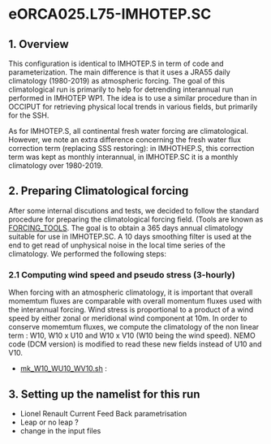 # eORCA025.L75-IMHOTEP.SC
## 1. Overview
This configuration is identical to IMHOTEP.S  in term of code and parameterization. The main difference is
that it uses a JRA55 daily climatology (1980-2019) as atmospheric forcing.  The goal of this climatological
run is primarily to help for detrending interannual run performed in IMHOTEP WP1. The idea is to use a 
similar procedure than in OCCIPUT for retrieving physical local trends in various fields, but primarily for 
the SSH.  

As for IMHOTEP.S, all continental fresh water forcing are climatological. However, we note an extra difference
concerning the fresh water flux correction term (replacing SSS restoring): in IMHOTHEP.S, this correction
term was kept as monthly interannual, in IMHOTEP.SC it is a monthly climatology over 1980-2019.

## 2. Preparing Climatological forcing
After some internal discutions and tests, we decided to follow the standard procedure for preparing the 
climatological forcing field. (Tools are known as
 [FORCING_TOOLS](https:github.com/molines/JMMTOOLS/FORCING_TOOLS). 
The goal is to obtain a 365 days annual climatology suitable for use in 
IMHOTEP.SC. A 10 days smoothing filter is used at the end to get read of unphysical noise in the local 
time series of the climatology. We performed the following steps:

### 2.1 Computing wind speed and pseudo stress (3-hourly)
When forcing with an atmospheric climatology, it is important that  overall momemtum fluxes are comparable
with overall momentum fluxes used with the interannual forcing.  Wind stress is proportional to a product of a
wind speed by either zonal or meridional wind component at 10m. In order to conserve momemtum fluxes, we compute the climatology of the non linear term : W10, W10 x U10 and W10 x V10 (W10 being the wind speed). NEMO code
(DCM version) is modified to read these new fields instead of U10 and V10.
  * [mk_W10_WU10_WV10.sh](../TOOLS/CLIMATOLOGICAL_FORCING/mk_W10_WU10_WV10.sh) : 

## 3. Setting up the namelist for this run
  * Lionel Renault Current Feed Back parametrisation
  * Leap or no leap ?
  * change in the input files


